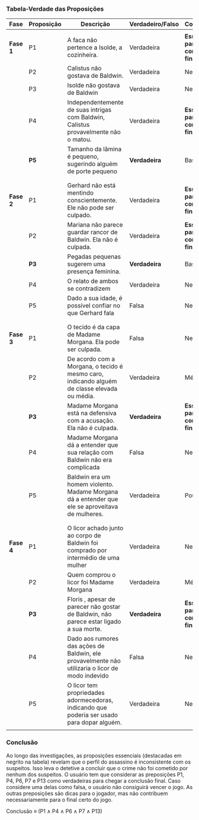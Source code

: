 
### Tabela-Verdade das Proposições

| Fase       | Proposição | Descrição                                                                                        | Verdadeiro/Falso | Contribuição                     
|------------|------------|--------------------------------------------------------------------------------------------------|------------------|------------
|            |            |                                                                                                  |                  |
| **Fase 1** | P1         | A faca não pertence a Isolde, a cozinheira.                                                      | Verdadeira       | **Essencial para a conclusão final**
|            | P2         | Calistus não gostava de Baldwin.                                                                 | Verdadeira       | Nenhuma
|            | P3         | Isolde não gostava de Baldwin                                                                    | Verdadeira       | Nenhuma
|            | P4         | Independentemente de suas intrigas com Baldwin, Calistus provavelmente não o matou.              | Verdadeira       | **Essencial para a conclusão final**
|            | **P5**     | Tamanho da lâmina é pequeno, sugerindo alguém de porte pequeno                                   | **Verdadeira**   | Bastante
|            |            |                                                                                                  |                  |
|            |            |                                                                                                  |                  |
| **Fase 2** | P1         | Gerhard não está mentindo conscientemente. Ele não pode ser culpado.                             | Verdadeira       | **Essencial para a conclusão final**
|            | P2         | Mariana não parece guardar rancor de Baldwin. Ela não é culpada.                                 | Verdadeira       | **Essencial para a conclusão final**
|            | **P3**     | Pegadas pequenas sugerem uma presença feminina.                                                  | **Verdadeira**   | Bastante
|            | P4         | O relato de ambos se contradizem                                                                 | Verdadeira       | Nenhuma
|            | P5         | Dado a sua idade, é possível confiar no que Gerhard fala                                         | Falsa            | Nenhuma
|            |            |                                                                                                  |                  |
|            |            |                                                                                                  |                  |
| **Fase 3** | P1         | O tecido é da capa de Madame Morgana. Ela pode ser culpada.                                      | Falsa            | Nenhuma                
|            | P2         | De acordo com a Morgana, o tecido é mesmo caro, indicando alguém de classe elevada ou média.     | Verdadeira       | Médio
|            | **P3**     | Madame Morgana está na defensiva com a acusação. Ela não é culpada.                              | **Verdadeira**   | **Essencial para a conclusão final**
|            | P4         | Madame Morgana dá a entender que sua relação com Baldwin não era complicada                      | Falsa            | Nenhuma 
|            | P5         | Baldwin era um homem violento. Madame Morgana dá a entender que ele se aproveitava de mulheres.  | Verdadeira       | Pouco 
|            |            |                                                                                                  |                  |
|            |            |                                                                                                  |                  |
| **Fase 4** | P1         | O licor achado junto ao corpo de Baldwin foi comprado por intermédio de uma mulher               | Verdadeira       | Nenhuma     
|            | P2         | Quem comprou o licor foi Madame Morgana                                                          | Verdadeira       | Médio 
|            | **P3**     | Floris , apesar de parecer não gostar de Baldwin, não parece estar ligado a sua morte.           | **Verdadeira**   | **Essencial para a conclusão final** 
|            | P4         | Dado aos rumores das ações de Baldwin, ele provavelmente não utilizaria o licor de modo indevido | Falsa            | Nenhuma
|            | P5         | O licor tem propriedades adormecedoras, indicando que poderia ser usado para dopar alguém.       | Verdadeira       | Nenhuma 
|            |            |                                                                                                  |                  |

### Conclusão

Ao longo das investigações, as proposições essenciais (destacadas em negrito na tabela) revelam que o perfil do assassino é inconsistente com os suspeitos. Isso leva o detetive a concluir que o crime não foi cometido por nenhum dos suspeitos. O usuário tem que considerar as preposições P1, P4, P6, P7 e P13 como verdadeiras para chegar a conclusão final. Caso considere uma delas como falsa, o usuário não consiguirá vencer o jogo. As outras preposições são dicas para o jogador, mas não contribuem necessariamente para o final certo do jogo.

Conclusão ≡ (P1 ∧ P4 ∧ P6 ∧ P7 ∧ P13) 

